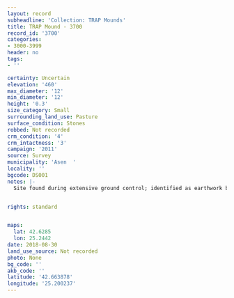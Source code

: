 ```yaml
---
layout: record
subheadline: 'Collection: TRAP Mounds'
title: TRAP Mound - 3700
record_id: '3700'
categories:
- 3000-3999
header: no
tags:
- ''

certainty: Uncertain
elevation: '460'
max_diameter: '12'
min_diameter: '12'
height: '0.3'
size_category: Small
surrounding_land_use: Pasture
surface_condition: Stones
robbed: Not recorded
crm_condition: '4'
crm_intactness: '3'
campaign: '2011'
source: Survey
municipality: 'Asen  '
locality: ''
bgcode: DS001
notes: |-
  Site found during extensive ground control; identified as earthwork but not fully registered; Height extrapolated not documented.


rights: standard


maps:
  lat: 42.6285
  lon: 25.2442
date: 2018-08-30
land_use_source: Not recorded
photo: None
bg_code: ''
akb_code: ''
latitude: '42.663878'
longitude: '25.200237'
---
```

